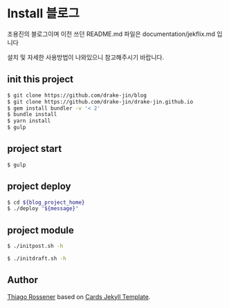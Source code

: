 # Install 블로그

조용진의 블로그이며 이전 쓰던 README.md 파일은 documentation/jekflix.md 입니다

설치 및 자세한 사용방법이 나와있으니 참고해주시기 바랍니다.

## init this project

``` bash
$ git clone https://github.com/drake-jin/blog
$ git clone https://github.com/drake-jin/drake-jin.github.io
$ gem install bundler -v '< 2'
$ bundle install
$ yarn install
$ gulp
```

## project start

``` bash
$ gulp
```

## project deploy

``` bash
$ cd ${blog_project_home}
$ ./deploy "${message}"
```

## project module

``` bash
$ ./initpost.sh -h
```

``` bash
$ ./initdraft.sh -h
```

## Author

[Thiago Rossener](https://www.rossener.com/) based on [Cards Jekyll Template](https://github.com/willianjusten/cards-jekyll-template).